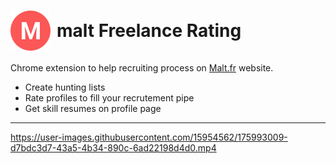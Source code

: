 <h1 style="display:flex;align-items:center;column-gap:10px">
 <img src="src/img/icon-128.png" width="64" alt="malt Freelance Rating logo" title="malt Freelance Rating"/>
 malt Freelance Rating
</h1>

Chrome extension to help recruiting process on [Malt.fr](www.malt.fr) website.

<ul>
<li>Create hunting lists</li>
<li>Rate profiles to fill your recrutement pipe</li>
<li>Get skill resumes on profile page</li>
</ul>

---


https://user-images.githubusercontent.com/15954562/175993009-d7bdc3d7-43a5-4b34-890c-6ad22198d4d0.mp4

